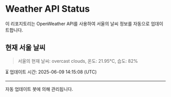 
# Weather API Status

이 리포지토리는 OpenWeather API를 사용하여 서울의 날씨 정보를 자동으로 업데이트합니다.

## 현재 서울 날씨
> 서울의 현재 날씨: overcast clouds, 온도: 21.95°C, 습도: 82%

⏳ 업데이트 시간: 2025-06-09 14:15:08 (UTC)

---
자동 업데이트 봇에 의해 관리됩니다.
